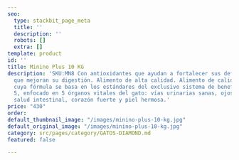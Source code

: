 ```yaml
---
seo:
  type: stackbit_page_meta
  title: ''
  description: ''
  robots: []
  extra: []
template: product
id: ''
title: Minino Plus 10 KG
description: 'SKU:MN8 Con antioxidantes que ayudan a fortalecer sus defensas. Lactobacilos
  que mejoran su digestión. Alimento de alta calidad. Alimento de calidad profesional
  cuya fórmula se basa en los estándares del exclusivo sistema de beneficios Vital
  5, enfocado en 5 órganos vitales del gato: vías urinarias sanas, ojos brillantes,
  salud intestinal, corazón fuerte y piel hermosa.'
price: "430"
order: 
default_thumbnail_image: "/images/minino-plus-10-kg.jpg"
default_original_image: "/images/minino-plus-10-kg.jpg"
category: src/pages/category/GATOS-DIAMOND.md
featured: false

---
```

